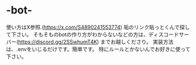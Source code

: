 # -bot-
使い方はX参照.(https://x.com/S4890241553774) 垢のリンク貼っとくんで探して下さい。
そもそものbotの作り方がわからないなどの方は、ディスコードサーバー(https://discord.gg/2SSwhumT4K) までお越しくださり。
実装方法は、.envをいじるだけです。簡単です。
特にルールとかないんでお好きに使って下さい。

